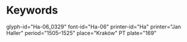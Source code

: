 # Keywords
glyph-id="Ha-06_0329"
font-id="Ha-06"
printer-id="Ha"
printer="Jan Haller"
period="1505–1525"
place="Kraków"
PT plate="169"
